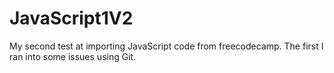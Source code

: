 # JavaScript1V2
My second test at importing JavaScript code from freecodecamp. The first I ran into some issues using Git.
